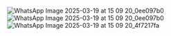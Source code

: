 ![WhatsApp Image 2025-03-19 at 15 09 20_0ee097b0](https://github.com/user-attachments/assets/d35f0596-3098-44d0-a93a-1084d6ffc2eb)![WhatsApp Image 2025-03-19 at 15 09 20_0ee097b0](https://github.com/user-attachments/assets/15a1fd1f-0558-4154-8e71-58919f1f29ce)
![WhatsApp Image 2025-03-19 at 15 09 20_4f7217fa](https://github.com/user-attachments/assets/22cdfb46-c9ed-4d61-ab5c-2d26dbad17e7)
